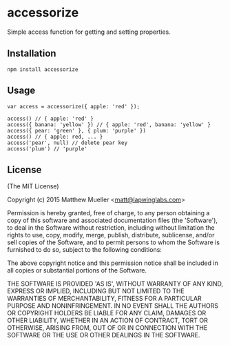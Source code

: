 
# accessorize

  Simple access function for getting and setting properties.

## Installation

```
npm install accessorize
```

## Usage

```
var access = accessorize({ apple: 'red' });

access() // { apple: 'red' }
access({ banana: 'yellow' }) // { apple: 'red', banana: 'yellow' }
access({ pear: 'green' }, { plum: 'purple' })
access() // { apple: red, ... }
access('pear', null) // delete pear key
access('plum') // 'purple'
```

## License

(The MIT License)

Copyright (c) 2015 Matthew Mueller &lt;matt@lapwinglabs.com&gt;

Permission is hereby granted, free of charge, to any person obtaining
a copy of this software and associated documentation files (the
'Software'), to deal in the Software without restriction, including
without limitation the rights to use, copy, modify, merge, publish,
distribute, sublicense, and/or sell copies of the Software, and to
permit persons to whom the Software is furnished to do so, subject to
the following conditions:

The above copyright notice and this permission notice shall be
included in all copies or substantial portions of the Software.

THE SOFTWARE IS PROVIDED 'AS IS', WITHOUT WARRANTY OF ANY KIND,
EXPRESS OR IMPLIED, INCLUDING BUT NOT LIMITED TO THE WARRANTIES OF
MERCHANTABILITY, FITNESS FOR A PARTICULAR PURPOSE AND NONINFRINGEMENT.
IN NO EVENT SHALL THE AUTHORS OR COPYRIGHT HOLDERS BE LIABLE FOR ANY
CLAIM, DAMAGES OR OTHER LIABILITY, WHETHER IN AN ACTION OF CONTRACT,
TORT OR OTHERWISE, ARISING FROM, OUT OF OR IN CONNECTION WITH THE
SOFTWARE OR THE USE OR OTHER DEALINGS IN THE SOFTWARE.
